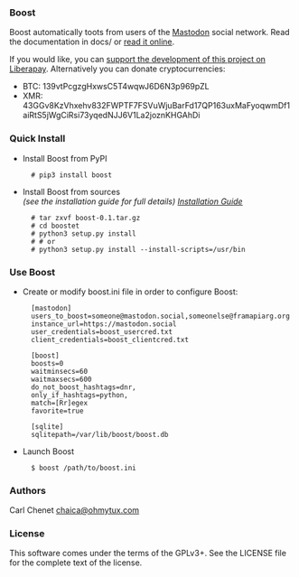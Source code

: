 ### Boost

Boost automatically toots from users of the [Mastodon](https://mastodon.social) social network. Read the documentation in docs/
or [read it online](https://boost.readthedocs.org/en/latest/).

If you would like, you can [support the development of this project on Liberapay](https://liberapay.com/carlchenet/).
Alternatively you can donate cryptocurrencies:

- BTC: 139vtPcgzgHxwsC5T4wqwJ6D6N3p969pZL
- XMR: 43GGv8KzVhxehv832FWPTF7FSVuWjuBarFd17QP163uxMaFyoqwmDf1aiRtS5jWgCiRsi73yqedNJJ6V1La2joznKHGAhDi

### Quick Install

* Install Boost from PyPI

        # pip3 install boost

* Install Boost from sources    
  *(see the installation guide for full details)
  [Installation Guide](http://boost.readthedocs.org/en/latest/install.html)*
  

        # tar zxvf boost-0.1.tar.gz
        # cd boostet
        # python3 setup.py install
        # # or
        # python3 setup.py install --install-scripts=/usr/bin

### Use Boost

* Create or modify boost.ini file in order to configure Boost:

        [mastodon]
        users_to_boost=someone@mastodon.social,someonelse@framapiarg.org
        instance_url=https://mastodon.social
        user_credentials=boost_usercred.txt
        client_credentials=boost_clientcred.txt

        [boost]
        boosts=0
        waitminsecs=60
        waitmaxsecs=600
        do_not_boost_hashtags=dnr,
        only_if_hashtags=python,
        match=[Rr]egex
        favorite=true

        [sqlite]
        sqlitepath=/var/lib/boost/boost.db

* Launch Boost

        $ boost /path/to/boost.ini

### Authors

Carl Chenet <chaica@ohmytux.com>

### License

This software comes under the terms of the GPLv3+. See the LICENSE file for the complete text of the license.
